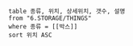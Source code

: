 
```dataview
table 종류, 위치, 상세위치, 갯수, 설명
from "6.STORAGE/THINGS"
where 종류 = [[박스]]
sort 위치 ASC
```



